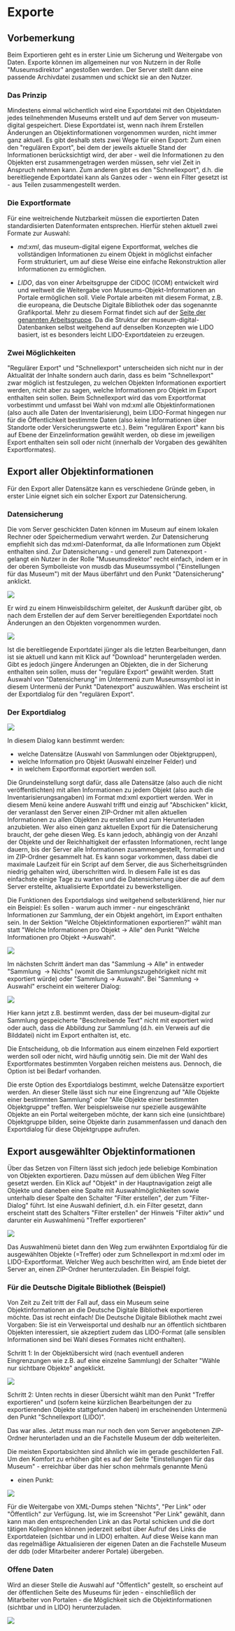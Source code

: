 Exporte
=======

Vorbemerkung
------------

Beim Exportieren geht es in erster Linie um Sicherung und Weitergabe von
Daten. Exporte können im allgemeinen nur von Nutzern in der Rolle
"Museumsdirektor" angestoßen werden. Der Server stellt dann eine
passende Archivdatei zusammen und schickt sie an den Nutzer.

### Das Prinzip

Mindestens einmal wöchentlich wird eine Exportdatei mit den Objektdaten
jedes teilnehmenden Museums erstellt und auf dem Server von
museum-digital gespeichert. Diese Exportdatei ist, wenn nach ihrem
Erstellen Änderungen an Objektinformationen vorgenommen wurden, nicht
immer ganz aktuell. Es gibt deshalb stets zwei Wege für einen Export:
Zum einen den "regulären Export", bei dem der jeweils aktuelle Stand
der Informationen berücksichtigt wird, der aber - weil die Informationen
zu den Objekten erst zusammengetragen werden müssen, sehr viel Zeit in
Anspruch nehmen kann. Zum anderen gibt es den "Schnellexport", d.h.
die bereitliegende Exportdatei kann als Ganzes oder - wenn ein Filter
gesetzt ist - aus Teilen zusammengestellt werden.

### Die Exportformate

Für eine weitreichende Nutzbarkeit müssen die exportierten Daten
standardisierten Datenformaten entsprechen. Hierfür stehen aktuell zwei
Formate zur Auswahl:

- *md:xml*, das museum-digital eigene Exportformat, welches die
vollständigen Informationen zu einem Objekt in möglichst einfacher Form
strukturiert, um auf diese Weise eine einfache Rekonstruktion aller
Informationen zu ermöglichen.

- *LIDO*, das von einer Arbeitsgruppe der CIDOC (ICOM) entwickelt wird
und weltweit die Weitergabe von Museums-Objekt-Informationen an Portale
ermöglichen soll. Viele Portale arbeiten mit diesem Format, z.B. die
europeana, die Deutsche Digitale Bibliothek oder das sogenannte
Grafikportal. Mehr zu diesem Format findet sich auf der [Seite der
genannten
Arbeitsgruppe](http://cidoc.mini.icom.museum/working-groups/lido/what-is-lido/).
Da die Struktur der museum-digital-Datenbanken selbst weitgehend auf
denselben Konzepten wie LIDO basiert, ist es besonders leicht
LIDO-Exportdateien zu erzeugen.

### Zwei Möglichkeiten

"Regulärer Export" und "Schnellexport" unterscheiden sich nicht nur
in der Aktualität der Inhalte sondern auch darin, dass es beim
"Schnellexport" zwar möglich ist festzulegen, zu welchen Objekten
Informationen exportiert werden, nicht aber zu sagen, welche
Informationen pro Objekt im Export enthalten sein sollen. Beim
Schnellexport wird das vom Exportformat vorbestimmt und umfasst bei Wahl
von md:xml alle Objektinformationen (also auch alle Daten der
Inventarisierung), beim LIDO-Format hingegen nur für die Öffentlichkeit
bestimmte Daten (also keine Informationen über Standorte oder
Versicherungswerte etc.). Beim "regulären Export" kann bis auf Ebene
der Einzelinformation gewählt werden, ob diese im jeweiligen Export
enthalten sein soll oder nicht (innerhalb der Vorgaben des gewählten
Exportformates).

Export aller Objektinformationen
--------------------------------

Für den Export aller Datensätze kann es verschiedene Gründe geben, in
erster Linie eignet sich ein solcher Export zur Datensicherung.

### Datensicherung

Die vom Server geschickten Daten können im Museum auf einem lokalen
Rechner oder Speichermedium verwahrt werden. Zur Datensicherung
empfiehlt sich das md:xml-Datenformat, da alle Informationen zum Objekt
enthalten sind. Zur Datensicherung - und generell zum Datenexport -
gelangt ein Nutzer in der Rolle "Museumsdirektor" recht einfach, indem
er in der oberen Symbolleiste von musdb das Museumssymbol
("Einstellungen für das Museum") mit der Maus überfährt und den Punkt
"Datensicherung" anklickt.

![](../../assets/musdb/objects-list/datensicherung.jpg)

Er wird zu einem Hinweisbildschirm geleitet, der Auskunft darüber gibt,
ob nach dem Erstellen der auf dem Server bereitliegenden Exportdatei
noch Änderungen an den Objekten vorgenommen wurden.

![](../../assets/musdb/objects-list/datensicherung2.jpg)

Ist die bereitliegende Exportdatei jünger als die letzten Bearbeitungen,
dann ist sie aktuell und kann mit Klick auf "Download" heruntergeladen
werden. Gibt es jedoch jüngere Änderungen an Objekten, die in der
Sicherung enthalten sein sollen, muss der "reguläre Export" gewählt
werden. Statt Auswahl von "Datensicherung" im Untermenü zum
Museumssymbol ist in diesem Untermenü der Punkt "Datenexport"
auszuwählen. Was erscheint ist der Exportdialog für den "regulären
Export".

### Der Exportdialog

![](../../assets/musdb/objects-list/exportdialog.jpg)

In diesem Dialog kann bestimmt werden:

-   welche Datensätze (Auswahl von Sammlungen oder Objektgruppen),
-   welche Information pro Objekt (Auswahl einzelner Felder) und
-   in welchem Exportformat exportiert werden soll.

Die Grundeinstellung sorgt dafür, dass alle Datensätze (also auch die
nicht veröffentlichten) mit allen Informationen zu jedem Objekt (also
auch die Inventarisierungsangaben) im Format md:xml exportiert werden.
Wer in diesem Menü keine andere Auswahl trifft und einzig auf
"Abschicken" klickt, der veranlasst den Server einen ZIP-Ordner mit
allen aktuellen Informationen zu allen Objekten zu erstellen und zum
Herunterladen anzubieten. Wer also einen ganz aktuellen Export für die
Datensicherung braucht, der gehe diesen Weg. Es kann jedoch, abhängig
von der Anzahl der Objekte und der Reichhaltigkeit der erfassten
Informationen, recht lange dauern, bis der Server alle Informationen
zusammengestellt, formatiert und im ZIP-Ordner gesammelt hat. Es kann
sogar vorkommen, dass dabei die maximale Laufzeit für ein Script auf dem
Server, die aus Sicherheitsgründen niedrig gehalten wird, überschritten
wird. In diesem Falle ist es das einfachste einige Tage zu warten und
die Datensicherung über die auf dem Server erstellte, aktualisierte
Exportdatei zu bewerkstelligen.

Die Funktionen des Exportdialogs sind weitgehend selbsterklärend, hier
nur ein Beispiel: Es sollen - warum auch immer - nur eingeschränkt
Informationen zur Sammlung, der ein Objekt angehört, im Export enthalten
sein. In der Sektion "Welche Objektinformationen exportieren?" wählt
man statt "Welche Informationen pro Objekt -> Alle" den Punkt
"Welche Informationen pro Objekt ->Auswahl".

![](../../assets/musdb/objects-list/feldauswahl1.jpg)

Im nächsten Schritt ändert man das "Sammlung -> Alle" in entweder
"Sammlung  -> Nichts" (womit die Sammlungszugehörigkeit nicht mit
exportiert würde) oder "Sammlung -> Auswahl". Bei "Sammlung ->
Auswahl" erscheint ein weiterer Dialog:

![](../../assets/musdb/objects-list/feldauswahl2.jpg)

Hier kann jetzt z.B. bestimmt werden, dass der bei museum-digital zur
Sammlung gespeicherte "Beschreibende Text" nicht mit exportiert wird
oder auch, dass die Abbildung zur Sammlung (d.h. ein Verweis auf die
Bilddatei) nicht im Export enthalten ist, etc.

Die Entscheidung, ob die Information aus einem einzelnen Feld exportiert
werden soll oder nicht, wird häufig unnötig sein. Die mit der Wahl des
Exportformates bestimmten Vorgaben reichen meistens aus. Dennoch, die
Option ist bei Bedarf vorhanden.

Die erste Option des Exportdialogs bestimmt, welche Datensätze
exportiert werden. An dieser Stelle lässt sich nur eine Eingrenzung auf
"Alle Objekte einer bestimmten Sammlung" oder "Alle Objekte einer
bestimmten Objektgruppe" treffen. Wer beispielsweise nur spezielle
ausgewählte Objekte an ein Portal weitergeben möchte, der kann sich eine
(unsichtbare) Objektgruppe bilden, seine Objekte darin zusammenfassen
und danach den Exportdialog für diese Objektgruppe aufrufen.

Export ausgewählter Objektinformationen
---------------------------------------

Über das Setzen von Filtern lässt sich jedoch jede beliebige Kombination
von Objekten exportieren. Dazu müssen auf dem üblichen Weg Filter
gesetzt werden. Ein Klick auf "Objekt" in der Hauptnavigation zeigt
alle Objekte und daneben eine Spalte mit Auswahlmöglichkeiten sowie
unterhalb dieser Spalte den Schalter "Filter erstellen", der zum
"Filter-Dialog" führt. Ist eine Auswahl definiert, d.h. ein Filter
gesetzt, dann erscheint statt des Schalters "Filter erstellen" der
Hinweis "Filter aktiv" und darunter ein Auswahlmenü "Treffer
exportieren"

![](../../assets/musdb/objects-list/schnellexport.jpg)

Das Auswahlmenü bietet dann den Weg zum erwähnten Exportdialog für die
ausgewählten Objekte (=Treffer) oder zum Schnellexport in md:xml oder im
LIDO-Exportformat. Welcher Weg auch beschritten wird, am Ende bietet der
Server an, einen ZIP-Ordner herunterzuladen. Ein Beispiel folgt.

### Für die Deutsche Digitale Bibliothek (Beispiel)

Von Zeit zu Zeit tritt der Fall auf, dass ein Museum seine
Objektinformationen an die Deutsche Digitale Bibliothek exportieren
möchte. Das ist recht einfach! Die Deutsche Digitale Bibliothek macht
zwei Vorgaben: Sie ist ein Verweisportal und deshalb nur an öffentlich
sichtbaren Objekten interessiert, sie akzeptiert zudem das LIDO-Format
(alle sensiblen Informationen sind bei Wahl dieses Formates nicht
enthalten).

Schritt 1: In der Objektübersicht wird (nach eventuell anderen
Eingrenzungen wie z.B. auf eine einzelne Sammlung) der Schalter "Wähle
nur sichtbare Objekte" angeklickt.

![](../../assets/musdb/objects-list/nursichtbare.jpg)

Schritt 2: Unten rechts in dieser Übersicht wählt man den Punkt
"Treffer exportieren" und (sofern keine kürzlichen Bearbeitungen der
zu exportierenden Objekte stattgefunden haben) im erscheinenden
Untermenü den Punkt "Schnellexport (LIDO)".

Das war alles. Jetzt muss man nur noch den vom Server angebotenen
ZIP-Ordner herunterladen und an die Fachstelle Museum der ddb
weiterleiten.

Die meisten Exportabsichten sind ähnlich wie im gerade geschilderten
Fall. Um den Komfort zu erhöhen gibt es auf der Seite "Einstellungen
für das Museum" - erreichbar über das hier schon mehrmals genannte Menü
- einen Punkt:

![](../../assets/musdb/objects-list/weitergabe.jpg)

Für die Weitergabe von XML-Dumps stehen "Nichts", "Per Link" oder
"Öffentlich" zur Verfügung. Ist, wie im Screenshot "Per Link"
gewählt, dann kann man den entsprechenden Link an das Portal schicken
und die dort tätigen KollegInnen können jederzeit selbst über Aufruf des
Links die Exportdateien (sichtbar und in LIDO) erhalten. Auf diese Weise
kann man das regelmäßige Aktualisieren der eigenen Daten an die
Fachstelle Museum der ddb (oder Mitarbeiter anderer Portale) übergeben.

### Offene Daten

Wird an dieser Stelle die Auswahl auf "Öffentlich" gestellt, so
erscheint auf der öffentlichen Seite des Museums für jeden -
einschließlich der Mitarbeiter von Portalen - die Möglichkeit sich die
Objektinformationen (sichtbar und in LIDO) herunterzuladen.

![](../../assets/musdb/objects-list/sahifo_main.jpg)

<!--
<div class="yt-embed" data-src="https://www.youtube-nocookie.com/embed/gtTQcnSjl2w">
<b>Anleitung auf Youtube</b><br />
Mit einem Klick wird das Video geladen. Damit werden andererseits ihre Daten mit Youtube geteilt.
</div>
-->
